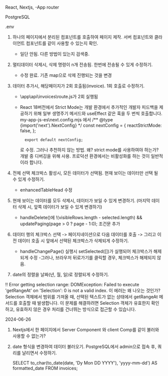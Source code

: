 React,
Nextjs,
	-App router

PostgreSQL

.env



1. 하나의 페이지에서 분리된 컴포넌트를 호출하여 페이지 제작. 서버 컴포넌트와 클라이언트 컴포넌트를 같이 사용할 수 있는지 확인.
	-	일단 안됨. 다른 방법이 있는지 검색중.

2. 멀티데이터 삭제시, 삭제 명령이 n개 전송됨. 한번에 전송될 수 있게 수정하기.
	- 수정 완료. 기존 map으로 삭제 진행되는 것을 변경

3. 데이터 추가시, 해당페이지가 2회 호출됨(invoice). 1회 호출로 수정하기.
	- \app\api\invoices\route.js가 2회 실행됨
	- React 18버전에서 Strict Mode는 개발 환경에서 추가적인 개발자 피드백을 제공하기 위해 일부 생명주기 메서드와 useEffect 같은 훅을 두 번씩 호출합니다.
		my-app-js-es\next.config.mjs 에서
			/** @type {import('next').NextConfig} */
			const nextConfig = {
				reactStrictMode: false,
			};

			export default nextConfig;
		로 수정. 그러나 추천하지 않는 방법.
		왜? strict mode를 사용하여야 하는가?
		개발 중 디버깅을 위해 사용. 프로덕션 환경에서는 비활성화를 하는 것이 일반적이라 합니다.



4. 전체 선택 체크박스 활성시, 모든 데이터가 선택됨. 현재 보이는 데이터만 선택 될 수 있게 수정하기.
	- enhancedTableHead 수정

5. 현재 보이는 데이터를 모두 삭제시, 데이터가 보일 수 있게 변경하기. (마지막 데이터 삭제 시, 앞쪽 데이터가 보일 수 있게 변경하기)
	- handleDelete()에 !(visibleRows.length - selected.length) && updatePaging(page > 0 ? page - 1:0); 조건문 추가

6. 데이터 행의 체크박스 선택 -> 페이지네이션으로 다음 데이터를 호출 -> 그리고 이전 데이터 호출 시 앞에서 선택된 체크박스가 삭제되게 수정하기.
	- handleChangePage() 실행시 setSelected([])가 실행되어 체크박스가 해제되게 수정
	-그러나, 브라우저 뒤로가기를 클릭할 경우, 체크박스가 해제되지 않음.


7. date의 정렬을 날짜(년, 월, 일)로 정렬되게 수정하기.


!! Error getting selection range: DOMException: Failed to execute 'getRangeAt' on 'Selection': 0 is not a valid index. 이 에러는 왜 나오는 것인가?
Selection 객체에서 범위를 가져올 때, 선택된 텍스트가 없는 상태에서 getRangeAt 메서드를 호출할 때 발생합니다. 이 문제를 해결하려면 Selection 객체가 유효한지 확인하고, 유효하지 않은 경우 처리를 건너뛰는 방식으로 접근할 수 있습니다.



2024-06-26

1. Nextjs에서 한 페이지에서 Server Component 와 client Comp를 같이 불러와 사용할 수 없는가?

2. date 형식을 변경하여 데이터 불러오기.
	PostgreSQL에서 admin으로 접속 후, 쿼리를 날리면서 수정하기.


	SELECT to_char(to_date(date, 'Dy Mon DD YYYY'), 'yyyy-mm-dd') AS formatted_date FROM invoices;